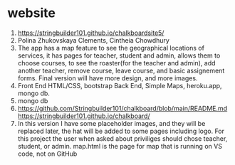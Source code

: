 # website
1. https://stringbuilder101.github.io/chalkboardsite5/
2. Polina Zhukovskaya Clements, Cintheia Chowdhury
3. The app has a map feature to see the geographical locations of services, it has pages for teacher, student and admin, allows them to choose courses, to see the roaster(for the teacher and admin), add another teacher, remove course, leave course, and basic assignement forms. Final version will have more design, and more images. 
4. Front End HTML/CSS, bootstrap Back End, Simple Maps, heroku.app, mongo db. 
5. mongo db
6. https://github.com/Stringbuilder101/chalkboard/blob/main/README.md https://stringbuilder101.github.io/chalkboard/
7. In this version I have some placeholder images, and they will be replaced later, the hat will be added to some pages including logo.
For this project the user when asked about priviliges should chose teacher, student, or admin.
map.html is the page for map that is running on VS code, not on GitHub
